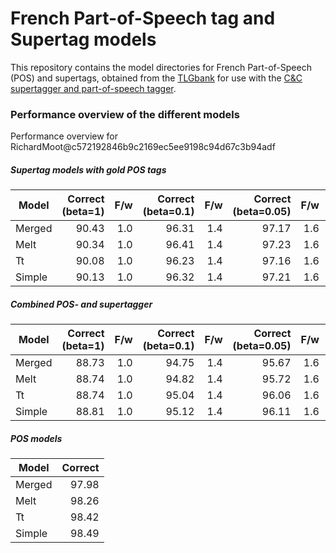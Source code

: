 # French Part-of-Speech tag and Supertag models

This repository contains the model directories for French Part-of-Speech (POS) and supertags, obtained from the [TLGbank](https://github.com/RichardMoot/TLGbank/) for use with the
[C&C supertagger
  and part-of-speech tagger](http://svn.ask.it.usyd.edu.au/trac/candc/wiki).

### Performance overview of the different models

Performance overview for RichardMoot@c572192846b9c2169ec5ee9198c94d67c3b94adf

##### Supertag models with gold POS tags

Model | Correct (beta=1) | F/w |Correct (beta=0.1) | F/w | Correct (beta=0.05) | F/w | Correct (beta=0.01) | F/w | Correct (beta=0.005)| F/w | Correct (beta=0.001) | F/w
------|---------:|-----------:|-------:|----------:|--------:|----------:|--------:|----------:|--------:|----------:|--------:|---------:
Merged | 90.43 | 1.0 | 96.31  | 1.4 | 97.17 | 1.6 | 98.37 | 2.3 | 98.53 | 2.8 | 98.79 | 4.5
Melt | 90.34 | 1.0 | 96.41 | 1.4 | 97.23 | 1.6 | 98.42 | 2.4 | 98.60 | 2.9 | 98.87 | 4.5
Tt  | 90.08 | 1.0 | 96.23 | 1.4 | 97.16 | 1.6 | 98.39 | 2.4 | 98.56 | 2.9 | 98.83 | 4.6
Simple | 90.13 | 1.0 | 96.32 | 1.4 | 97.21 | 1.6 | 98.43 | 2.4 | 98.60 | 2.9 | 98.86 | 4.6


##### Combined POS- and supertagger

Model | Correct (beta=1) | F/w |Correct (beta=0.1) | F/w | Correct (beta=0.05) | F/w | Correct (beta=0.01) | F/w | Correct (beta=0.005)| F/w | Correct (beta=0.001) | F/w
------|---------:|-----------:|-------:|----------:|--------:|----------:|--------:|----------:|--------:|----------:|--------:|---------:
Merged | 88.73 | 1.0 | 94.75  | 1.4 | 95.67 | 1.6 | 97.24 | 2.4 | 97.56 | 2.8 | 98.06 | 4.5
Melt | 88.74 | 1.0 | 94.82 | 1.4 | 95.72 | 1.6 | 97.22 | 2.4 | 97.54 | 2.9 | 98.09 | 4.5
Tt  | 88.74 | 1.0 | 95.04 | 1.4 | 96.06 | 1.6 | 97.57 | 2.4 | 97.83 | 2.9 | 98.26 | 4.6
Simple | 88.81 | 1.0 | 95.12 | 1.4 | 96.11 | 1.6 | 97.58 | 2.4 | 97.83 | 2.9 | 98.25 | 4.6


##### POS models

Model | Correct |
-----|-----:|
Merged | 97.98 |
Melt | 98.26 |
Tt | 98.42       |
Simple | 98.49 |
